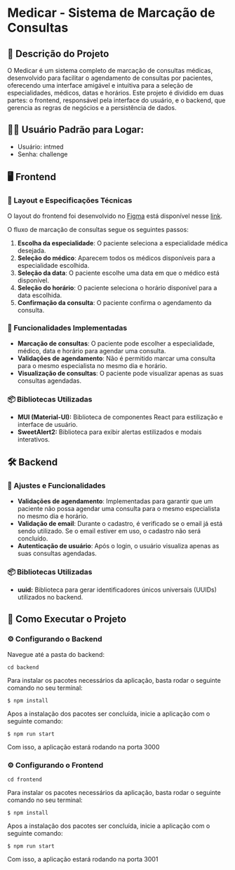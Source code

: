 # Medicar - Sistema de Marcação de Consultas

## 📖 Descrição do Projeto
O Medicar é um sistema completo de marcação de consultas médicas, desenvolvido para facilitar o agendamento de consultas por pacientes, oferecendo uma interface amigável e intuitiva para a seleção de especialidades, médicos, datas e horários. Este projeto é dividido em duas partes: o frontend, responsável pela interface do usuário, e o backend, que gerencia as regras de negócios e a persistência de dados.

## 👨‍💻 Usuário Padrão para Logar:
 - Usuário: intmed 
 - Senha: challenge

## 🖥️ Frontend

### 🎨 Layout e Especificações Técnicas
O layout do frontend foi desenvolvido no [Figma](https://www.figma.com/) está disponível nesse [link](https://www.figma.com/file/kJIvTRUJtKin3PFthaGXnj/Desafio-Full-Stack-Intmed?node-id=0%3A1).

O fluxo de marcação de consultas segue os seguintes passos:

1. **Escolha da especialidade**: O paciente seleciona a especialidade médica desejada.
2. **Seleção do médico**: Aparecem todos os médicos disponíveis para a especialidade escolhida.
3. **Seleção da data**: O paciente escolhe uma data em que o médico está disponível.
4. **Seleção do horário**: O paciente seleciona o horário disponível para a data escolhida.
5. **Confirmação da consulta**: O paciente confirma o agendamento da consulta.

### 🔧 Funcionalidades Implementadas
- **Marcação de consultas**: O paciente pode escolher a especialidade, médico, data e horário para agendar uma consulta.
- **Validações de agendamento**: Não é permitido marcar uma consulta para o mesmo especialista no mesmo dia e horário.
- **Visualização de consultas**: O paciente pode visualizar apenas as suas consultas agendadas.

### 📦 Bibliotecas Utilizadas
- **MUI (Material-UI):** Biblioteca de componentes React para estilização e interface de usuário.
- **SweetAlert2:** Biblioteca para exibir alertas estilizados e modais interativos.

## 🛠️ Backend

### 🔧 Ajustes e Funcionalidades
- **Validações de agendamento**: Implementadas para garantir que um paciente não possa agendar uma consulta para o mesmo especialista no mesmo dia e horário.
- **Validação de email**: Durante o cadastro, é verificado se o email já está sendo utilizado. Se o email estiver em uso, o cadastro não será concluído.
- **Autenticação de usuário**: Após o login, o usuário visualiza apenas as suas consultas agendadas.

### 📦 Bibliotecas Utilizadas
- **uuid:** Biblioteca para gerar identificadores únicos universais (UUIDs) utilizados no backend.

## 🚀 Como Executar o Projeto

### ⚙️ Configurando o Backend

Navegue até a pasta do backend:

```cd backend```

Para instalar os pacotes necessários da aplicação, basta rodar o seguinte comando no seu terminal:

```$ npm install ```

Apos a instalação dos pacotes ser concluída, inicie a aplicação com o seguinte comando:

```$ npm run start ```

Com isso, a aplicação estará rodando na porta 3000

### ⚙️ Configurando o Frontend

```cd frontend```

Para instalar os pacotes necessários da aplicação, basta rodar o seguinte comando no seu terminal:

```$ npm install ```

Apos a instalação dos pacotes ser concluída, inicie a aplicação com o seguinte comando:

```$ npm run start ```

Com isso, a aplicação estará rodando na porta 3001

